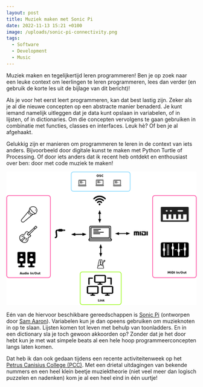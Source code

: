 ```yaml
---
layout: post
title: Muziek maken met Sonic Pi
date: 2022-11-13 15:21 +0100
image: /uploads/sonic-pi-connectivity.png
tags:
  - Software
  - Development
  - Music
---
```


Muziek maken en tegelijkertijd leren programmeren! Ben je op zoek naar een leuke context om leerlingen te leren programmeren, lees dan verder (en gebruik de korte les uit de bijlage van dit bericht)!

Als je voor het eerst leert programmeren, kan dat best lastig zijn. Zeker als je al die nieuwe concepten op een abstracte manier benaderd. Je kunt iemand namelijk uitleggen dat je data kunt opslaan in variabelen, of in lijsten, of in dictionaries. Om die concepten vervolgens te gaan gebruiken in combinatie met functies, classes en interfaces. Leuk hè? Of ben je al afgehaakt.

Gelukkig zijn er manieren om programmeren te leren in de context van iets anders. Bijvoorbeeld door digitale kunst te maken met Python Turtle of Processing. Of door iets anders dat ik recent heb ontdekt en enthousiast over ben: door met code muziek te maken!

![Sonic Pi](/uploads/sonic-pi-connectivity.png)

Eén van de hiervoor beschikbare gereedschappen is [Sonic Pi](https://sonic-pi.net/) (ontworpen door [Sam Aaron](https://www.linkedin.com/in/samaaron)). Variabelen kun je dan opeens gebruiken om muzieknoten in op te slaan. Lijsten komen tot leven met behulp van toonladders. En in een dictionary sla je toch gewoon akkoorden op? Zonder dat je het door hebt kun je met wat simpele beats al een hele hoop programmeerconcepten langs laten komen.

Dat heb ik dan ook gedaan tijdens een recente activiteitenweek op het [Petrus Canisius College (PCC)](https://www.pcc.nu/welkom#al). Met een drietal uitdagingen van bekende nummers en een heel klein beetje muziektheorie (niet veel meer dan logisch puzzelen en nadenken) kom je al een heel eind in één uurtje!